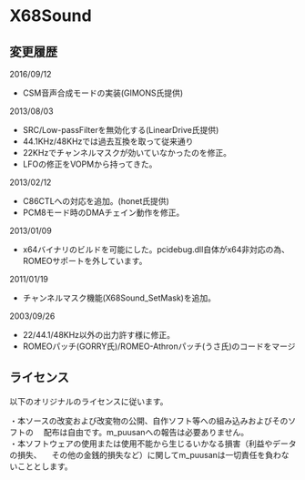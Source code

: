 ﻿
# X68Sound

## 変更履歴

2016/09/12
* CSM音声合成モードの実装(GIMONS氏提供)

2013/08/03

* SRC/Low-passFilterを無効化する(LinearDrive氏提供)
* 44.1KHz/48KHzでは過去互換を取って従来通り
* 22KHzでチャンネルマスクが効いていなかったのを修正。
* LFOの修正をVOPMから持ってきた。

2013/02/12

* C86CTLへの対応を追加。(honet氏提供)
* PCM8モード時のDMAチェイン動作を修正。

2013/01/09

* x64バイナリのビルドを可能にした。pcidebug.dll自体がx64非対応の為、ROMEOサポートを外しています。

2011/01/19

* チャンネルマスク機能(X68Sound_SetMask)を追加。

2003/09/26

* 22/44.1/48KHz以外の出力許す様に修正。
* ROMEOパッチ(GORRY氏)/ROMEO-Athronパッチ(うさ氏)のコードをマージ

## ライセンス

以下のオリジナルのライセンスに従います。

・本ソースの改変および改変物の公開、自作ソフト等への組み込みおよびそのソフトの
　配布は自由です。m_puusanへの報告は必要ありません。  
・本ソフトウェアの使用または使用不能から生じるいかなる損害（利益やデータの損失、
　その他の金銭的損失など）に関してm_puusanは一切責任を負わないこととします。 
